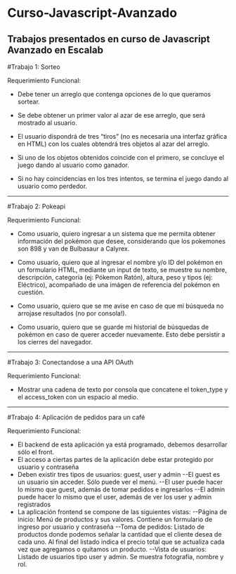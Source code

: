 # Curso-Javascript-Avanzado
 Trabajos presentados en curso de Javascript Avanzado en Escalab
----------------------------------------------------------------------------------------------------------------------------------------------
#Trabajo 1: Sorteo

Requerimiento Funcional:

- Debe tener un arreglo que contenga opciones de lo que queramos sortear.

- Se debe obtener un primer valor al azar de ese arreglo, que será mostrado al usuario.

- El usuario dispondrá de tres “tiros” (no es necesaria una interfaz gráfica en HTML) con los cuales obtendrá tres objetos al azar del arreglo.

- Si uno de los objetos obtenidos coincide con el primero, se concluye el juego dando al usuario como ganador.

- Si no hay coincidencias en los tres intentos, se termina el juego dando al usuario como perdedor.

----------------------------------------------------------------------------------------------------------------------------------------------

#Trabajo 2: Pokeapi

Requerimiento Funcional:

- Como usuario, quiero ingresar a un sistema que me permita obtener información del pokémon que desee, considerando que los pokemones son 898 y van de Bulbasaur a Calyrex.

- Como usuario, quiero que al ingresar el nombre y/o ID del pokémon en un formulario HTML, mediante un input de texto, se muestre su nombre, descripción, categoría (ej: Pókemon Ratón), altura, peso y tipos (ej: Eléctrico), acompañado de una imágen de referencia del pokémon en cuestión.

- Como usuario, quiero que se me avise en caso de que mi búsqueda no arrojase resultados (no por consola!).

- Como usuario, quiero que se guarde mi historial de búsquedas de pokémon en caso de querer acceder nuevamente. Esto debe persistir a los cierres del navegador.

----------------------------------------------------------------------------------------------------------------------------------------------

#Trabajo 3: Conectandose a una API OAuth

Requerimiento Funcional:

- Mostrar una cadena de texto por consola que concatene el token_type y el access_token con un espacio al medio.

----------------------------------------------------------------------------------------------------------------------------------------------

#Trabajo 4: Aplicación de pedidos para un café

Requerimiento Funcional:

- El backend de esta aplicación ya está programado, debemos desarrollar sólo el front.
- El acceso a ciertas partes de la aplicación debe estar protegido por usuario y contraseña
- Deben existir tres tipos de usuarios: guest, user y admin
--El guest es un usuario sin acceder. Sólo puede ver el menú.
--El user puede hacer lo mismo que guest, además de tomar pedidos e ingresarlos
--El admin puede hacer lo mismo que el user, además de ver los user y admin registrados
- La aplicación frontend se compone de las siguientes vistas:
--Página de inicio: Menú de productos y sus valores. Contiene un formulario de ingreso por usuario y contraseña
--Toma de pedidos: Listado de productos donde podemos señalar la cantidad que el cliente desea de cada uno. Al final del listado indica el precio total que se actualiza cada vez que agregamos o quitamos un producto.
--Vista de usuarios: Listado de usuarios tipo user y admin. Se muestra fotografía, nombre y rol.
